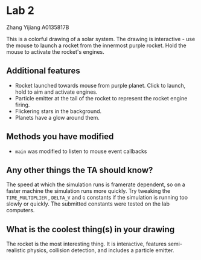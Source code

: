 # Lab 2

Zhang Yijiang A0135817B

This is a colorful drawing of a solar system. The drawing is interactive - use the mouse to launch a rocket from the innermost purple rocket. Hold the mouse to activate the rocket's engines.

## Additional features

- Rocket launched towards mouse from purple planet. Click to launch, hold to aim and activate engines.
- Particle emitter at the tail of the rocket to represent the rocket engine firing.
- Flickering stars in the background.
- Planets have a glow around them.

## Methods you have modified

- `main` was modified to listen to mouse event callbacks

## Any other things the TA should know?

The speed at which the simulation runs is framerate dependent, so on a faster machine the simulation runs more quickly. Try tweaking the `TIME_MULTIPLIER` , `DELTA_V` and `G` constants if the simulation is running too slowly or quickly. The submitted constants were tested on the lab computers.

## What is the coolest thing(s) in your drawing

The rocket is the most interesting thing. It is interactive, features semi-realistic physics, collision detection, and includes a particle emitter.
